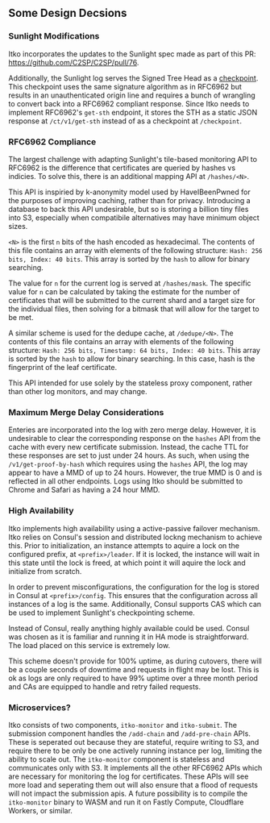 ## Some Design Decsions

### Sunlight Modifications

Itko incorporates the updates to the Sunlight spec made as part of this PR: https://github.com/C2SP/C2SP/pull/76.

Additionally, the Sunlight log serves the Signed Tree Head as a [checkpoint](https://c2sp.org/tlog-checkpoint). This checkpoint uses the same signature algorithm as in RFC6962 but results in an unauthenticated origin line and requires a bunch of wrangling to convert back into a RFC6962 compliant response. Since Itko needs to implement RFC6962's `get-sth` endpoint, it stores the STH as a static JSON response at `/ct/v1/get-sth` instead of as a checkpoint at `/checkpoint`.

### RFC6962 Compliance

The largest challenge with adapting Sunlight's tile-based monitoring API to RFC6962 is the difference that certificates are queried by hashes vs indicies. To solve this, there is an additional mapping API at `/hashes/<N>`.

This API is inspiried by k-anonymity model used by HaveIBeenPwned for the purposes of improving caching, rather than for privacy. Introducing a database to back this API undesirable, but so is storing a billion tiny files into S3, especially when compatibile alternatives may have minimum object sizes.

`<N>` is the first `n` bits of the hash encoded as hexadecimal. The contents of this file contains an array with elements of the following structure: `Hash: 256 bits, Index: 40 bits`. This array is sorted by the `hash` to allow for binary searching.

The value for `n` for the current log is served at `/hashes/mask`. The specific value for `n` can be calculated by taking the estimate for the number of certificates that will be submitted to the current shard and a target size for the individual files, then solving for a bitmask that will allow for the target to be met.

A similar scheme is used for the dedupe cache, at `/dedupe/<N>`. The contents of this file contains an array with elements of the following structure: `Hash: 256 bits, Timestamp: 64 bits, Index: 40 bits`. This array is sorted by the `hash` to allow for binary searching. In this case, hash is the fingerprint of the leaf certificate.

This API intended for use solely by the stateless proxy component, rather than other log monitors, and may change.

### Maximum Merge Delay Considerations

Enteries are incorporated into the log with zero merge delay. However, it is undesirable to clear the corresponding response on the `hashes` API from the cache with every new certificate submission. Instead, the cache TTL for these responses are set to just under 24 hours. As such, when using the `/v1/get-proof-by-hash` which requires using the `hashes` API, the log may appear to have a MMD of up to 24 hours. However, the true MMD is 0 and is reflected in all other endpoints. Logs using Itko should be submitted to Chrome and Safari as having a 24 hour MMD.

### High Availability

Itko implements high availability using a active-passive failover mechanism. Itko relies on Consul's session and distributed lockng mechanism to achieve this. Prior to initialization, an instance attempts to aquire a lock on the configured prefix, at `<prefix>/leader`. If it is locked, the instance will wait in this state until the lock is freed, at which point it will aquire the lock and initialize from scratch.

In order to prevent misconfigurations, the configuration for the log is stored in Consul at `<prefix>/config`. This ensures that the configuration across all instances of a log is the same. Additionally, Consul supports CAS which can be used to implement Sunlight's checkpointing scheme.

Instead of Consul, really anything highly available could be used. Consul was chosen as it is familiar and running it in HA mode is straightforward. The load placed on this service is extremely low.

This scheme doesn't provide for 100% uptime, as during cutovers, there will be a couple seconds of downtime and requests in flight may be lost. This is ok as logs are only required to have 99% uptime over a three month period and CAs are equipped to handle and retry failed requests.

### Microservices?

Itko consists of two components, `itko-monitor` and `itko-submit`. The submission component handles the `/add-chain` and `/add-pre-chain` APIs. These is seperated out because they are stateful, require writing to S3, and require there to be only be one actively running instance per log, limiting the ability to scale out. The `itko-monitor` component is stateless and communicates only with S3. It implements all the other RFC6962 APIs which are necessary for monitoring the log for certificates. These APIs will see more load and seperating them out will also ensure that a flood of requests will not impact the submission apis. A future possibility is to compile the `itko-monitor` binary to WASM and run it on Fastly Compute, Cloudflare Workers, or similar.
